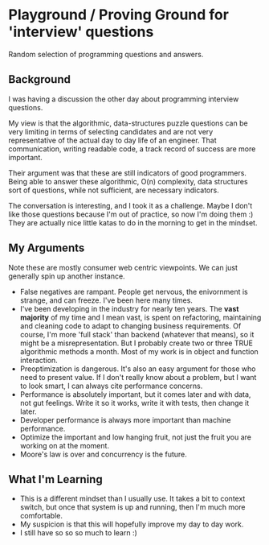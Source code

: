 # Playground / Proving Ground for 'interview' questions

Random selection of programming questions and answers. 

## Background

I was having a discussion the other day about programming interview questions. 

My view is that the algorithmic, data-structures puzzle questions can be very 
limiting in terms of selecting candidates and are not very representative of 
the actual day to day life of an engineer. That communication, writing readable
code, a track record of success are more important.

Their argument was that these are still indicators of good programmers. Being able to answer
these algorithmic, O(n) complexity, data structures sort of questions, while not sufficient, are
necessary indicators. 

The conversation is interesting, and I took it as a challenge. Maybe I don't like those questions because I'm out of practice, so now I'm doing them :)
They are actually nice little katas to do in the morning to get in the mindset.

## My Arguments

Note these are mostly consumer web centric viewpoints. We can just generally spin up another instance.

- False negatives are rampant. People get nervous, the enivornment is strange, and can freeze. I've been here many times.
- I've been developing in the industry for nearly ten years. The **vast majority** of my time and I mean vast, is spent on refactoring, maintaining and cleaning code to adapt to changing business requirements. Of course, I'm more 'full stack' than backend (whatever that means), so it might be a misrepresentation. But I probably create two or three TRUE algorithmic methods a month. Most of my work is in object and function interaction.
- Preoptimization is dangerous. It's also an easy argument for those who need to present value. If I don't really know about a problem, but I want to look smart, I can always cite performance concerns.
- Performance is absolutely important, but it comes later and with data, not gut feelings. Write it so it works, write it with tests, then change it later.
- Developer performance is always more important than machine performance.
- Optimize the important and low hanging fruit, not just the fruit you are working on at the moment.
- Moore's law is over and concurrency is the future. 

## What I'm Learning

- This is a different mindset than I usually use. It takes a bit to context switch, but once that system is up and running, then I'm much more comfortable.
- My suspicion is that this will hopefully improve my day to day work.
- I still have so so so much to learn :)

